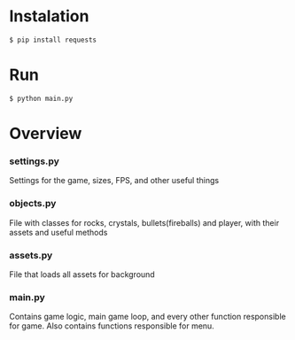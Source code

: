 # Instalation

```
$ pip install requests
```

# Run

```
$ python main.py
```

# Overview

### settings.py
Settings for the game, sizes, FPS, and other useful things

### objects.py
File with classes for rocks, crystals, bullets(fireballs) and player, with their assets and useful methods

### assets.py
File that loads all assets for background

### main.py
Contains game logic, main game loop, and every other function responsible for game. Also contains functions responsible for menu.